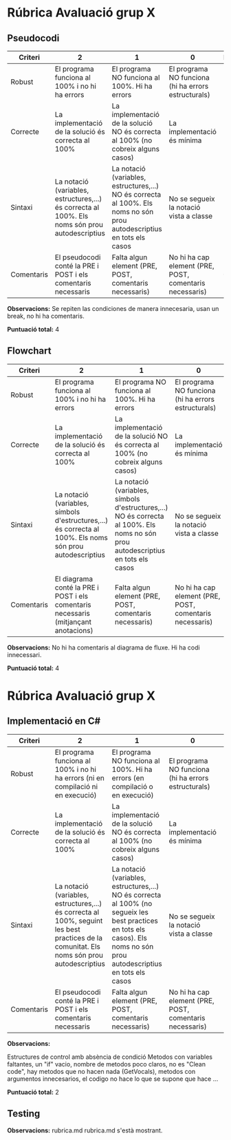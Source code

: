 
# Rúbrica Avaluació grup X
## Pseudocodi
| Criteri | 2 | 1 | 0 | Puntuació |
| ------ | ------ | ------ | ------ | ------ |
| Robust | El programa funciona al 100% i no hi ha errors  | El programa NO funciona al 100%. Hi ha errors  | El programa NO funciona (hi ha errors estructurals) |  1|
| Correcte | La implementació de la solució és correcta al 100% | La implementació de la solució NO és correcta al 100% (no cobreix alguns casos)  | La implementació és mínima |  1|
| Sintaxi |  La notació (variables, estructures,...) és correcta al 100%. Els noms són prou autodescriptius | La notació (variables, estructures,...) NO és correcta al 100%. Els noms no són prou autodescriptius en tots els casos | No se segueix la notació vista a classe |  2|
| Comentaris | El pseudocodi conté la PRE i POST i els comentaris necessaris | Falta algun element (PRE, POST, comentaris necessaris) | No hi ha cap element (PRE, POST, comentaris necessaris) |  0|

**Observacions:**
Se repiten las condiciones de manera innecesaria, usan un break, no hi ha comentaris.

**Puntuació total:**
4

## Flowchart
| Criteri | 2 | 1 | 0 | Puntuació |
| ------ | ------ | ------ | ------ | ------ |
| Robust | El programa funciona al 100% i no hi ha errors  | El programa NO funciona al 100%. Hi ha errors  | El programa NO funciona (hi ha errors estructurals) |  1|
| Correcte | La implementació de la solució és correcta al 100% | La implementació de la solució NO és correcta al 100% (no cobreix alguns casos)  | La implementació és mínima |  1|
| Sintaxi |  La notació (variables, símbols d'estructures,...) és correcta al 100%. Els noms són prou autodescriptius | La notació (variables, símbols d'estructures,...) NO és correcta al 100%. Els noms no són prou autodescriptius en tots els casos | No se segueix la notació vista a classe | 2 |
| Comentaris | El diagrama conté la PRE i POST i els comentaris necessaris (mitjançant anotacions) | Falta algun element (PRE, POST, comentaris necessaris) | No hi ha cap element (PRE, POST, comentaris necessaris) | - |

**Observacions:**
No hi ha comentaris al diagrama de fluxe. Hi ha codi innecessari.

**Puntuació total:**
4

# Rúbrica Avaluació grup X
## Implementació en C#
| Criteri | 2 | 1 | 0 | Puntuació |
| ------ | ------ | ------ | ------ | ------ |
| Robust | El programa funciona al 100% i no hi ha errors (ni en compilació ni en execució)  | El programa NO funciona al 100%. Hi ha errors (en compilació o en execució)  | El programa NO funciona (hi ha errors estructurals) | 0 |
| Correcte | La implementació de la solució és correcta al 100% | La implementació de la solució NO és correcta al 100% (no cobreix alguns casos)  | La implementació és mínima | 1 |
| Sintaxi |  La notació (variables, estructures,...) és correcta al 100%, seguint les best practices de la comunitat. Els noms són prou autodescriptius | La notació (variables, estructures,...) NO és correcta al 100% (no segueix les best practices en tots els casos). Els noms no són prou autodescriptius en tots els casos | No se segueix la notació vista a classe | 1 |
| Comentaris | El pseudocodi conté la PRE i POST i els comentaris necessaris | Falta algun element (PRE, POST, comentaris necessaris) | No hi ha cap element (PRE, POST, comentaris necessaris) | 0 |

**Observacions:**

Estructures de control amb absència de condició Metodos con variables faltantes, un "if" vacio, nombre de metodos poco claros, no es "Clean code", hay metodos que no hacen nada (GetVocals), metodos con argumentos innecesarios, el codigo no hace lo que se supone que hace ...

**Puntuació total:**
2

## Testing
**Observacions:**
rubrica.md
rubrica.md s'està mostrant.
